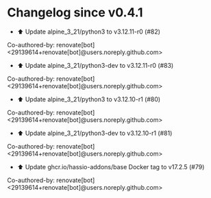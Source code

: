 # Changelog since v0.4.1
- ⬆️ Update alpine_3_21/python3 to v3.12.11-r0 (#82)

Co-authored-by: renovate[bot] <29139614+renovate[bot]@users.noreply.github.com> 
- ⬆️ Update alpine_3_21/python3-dev to v3.12.11-r0 (#83)

Co-authored-by: renovate[bot] <29139614+renovate[bot]@users.noreply.github.com> 
- ⬆️ Update alpine_3_21/python3 to v3.12.10-r1 (#80)

Co-authored-by: renovate[bot] <29139614+renovate[bot]@users.noreply.github.com> 
- ⬆️ Update alpine_3_21/python3-dev to v3.12.10-r1 (#81)

Co-authored-by: renovate[bot] <29139614+renovate[bot]@users.noreply.github.com> 
- ⬆️ Update ghcr.io/hassio-addons/base Docker tag to v17.2.5 (#79)

Co-authored-by: renovate[bot] <29139614+renovate[bot]@users.noreply.github.com> 
